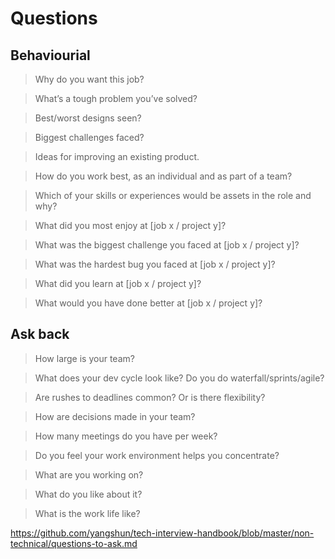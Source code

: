 
# Questions

## Behaviourial

> Why do you want this job?

> What’s a tough problem you’ve solved?

> Best/worst designs seen?

> Biggest challenges faced?

> Ideas for improving an existing product.

> How do you work best, as an individual and as part of a team?

> Which of your skills or experiences would be assets in the role and why?

> What did you most enjoy at [job x / project y]?

> What was the biggest challenge you faced at [job x / project y]?

> What was the hardest bug you faced at [job x / project y]?

> What did you learn at [job x / project y]?

> What would you have done better at [job x / project y]?

## Ask back

> How large is your team?

> What does your dev cycle look like? Do you do waterfall/sprints/agile?

> Are rushes to deadlines common? Or is there flexibility?

> How are decisions made in your team?

> How many meetings do you have per week?

> Do you feel your work environment helps you concentrate?

> What are you working on?

> What do you like about it?

> What is the work life like?

https://github.com/yangshun/tech-interview-handbook/blob/master/non-technical/questions-to-ask.md

